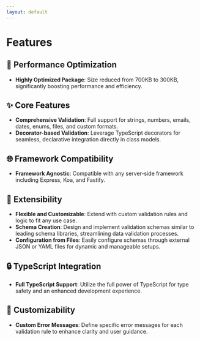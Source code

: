 ```yaml
---
layout: default
---
```


# Features

## 🚀 Performance Optimization
- **Highly Optimized Package**: Size reduced from 700KB to 300KB, significantly boosting performance and efficiency.

## ✨ Core Features
- **Comprehensive Validation**: Full support for strings, numbers, emails, dates, enums, files, and custom formats.
- **Decorator-based Validation**: Leverage TypeScript decorators for seamless, declarative integration directly in class models.

## 🌐 Framework Compatibility
- **Framework Agnostic**: Compatible with any server-side framework including Express, Koa, and Fastify.

## 🧩 Extensibility
- **Flexible and Customizable**: Extend with custom validation rules and logic to fit any use case.
- **Schema Creation**: Design and implement validation schemas similar to leading schema libraries, streamlining data validation processes.
- **Configuration from Files**: Easily configure schemas through external JSON or YAML files for dynamic and manageable setups.

## 🔒 TypeScript Integration
- **Full TypeScript Support**: Utilize the full power of TypeScript for type safety and an enhanced development experience.

## 📝 Customizability
- **Custom Error Messages**: Define specific error messages for each validation rule to enhance clarity and user guidance.
